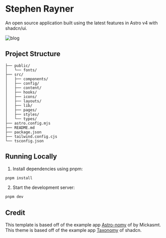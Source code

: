 # Stephen Rayner

An open source application built using the latest features in Astro v4 with shadcn/ui.

![blog](public/og.jpg)

## Project Structure

```
├── public/
│   └── fonts/
├── src/
│   ├── components/
│   ├── config/
│   ├── content/
│   ├── hooks/
│   ├── icons/
│   ├── layouts/
│   ├── lib/
│   ├── pages/
│   ├── styles/
│   └── types/
├── astro.config.mjs
├── README.md
├── package.json
├── tailwind.config.cjs
└── tsconfig.json
```

## Running Locally

1. Install dependencies using pnpm:

```sh
pnpm install
```

2. Start the development server:

```sh
pnpm dev
```

## Credit

This template is based off of the example app [Astro-nomy](https://github.com/mickasmt/astro-nomy) of by Mickasmt.
This theme is based off of the example app [Taxonomy](https://tx.shadcn.com/) of shadcn.
